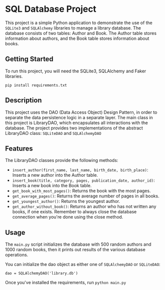 # SQL Database Project
This project is a simple Python application to demonstrate the use of the `SQLite3` and `SQLAlchemy` libraries to manage a library database. The database consists of two tables: Author and Book. The Author table stores information about authors, and the Book table stores information about books.
## Getting Started
To run this project, you will need the SQLite3, SQLAlchemy and Faker libraries.

`pip install requirements.txt`

## Description
This project uses the DAO (Data Access Object) Design Pattern, in order to separate the data persistence logic in a separate layer.
The main class in this project is LibraryDAO, which encapsulates all interactions with the database.
The project provides two implementations of the abstract LibraryDAO class: `SQLiteDAO` and `SQLAlchemyDAO`

## Features
The LibraryDAO classes provide the following methods:
- `insert_author(first_name, last_name, birth_date, birth_place)`: Inserts a new author into the Author table.
- `insert_book(title, category, pages, publication_date, author_id)`: Inserts a new book into the Book table.
- `get_book_with_most_pages()`: Returns the book with the most pages.
- `get_average_pages()`: Returns the average number of pages in all books.
- `get_youngest_author()`: Returns the youngest author.
- `get_author_without_book()`: Returns an author who has not written any books, if one exists.
Remember to always close the database connection when you're done using the close method.

## Usage
The `main.py` script initializes the database with 500 random authors and 1000 random books,
then it prints out results of the various database operations.

You can initialize the dao object as either one of `SQLAlchemyDAO` or `SQLiteDAO`:
```
dao = SQLAlchemyDAO('library.db')
```

Once you've installed the requirements, run
`python main.py`